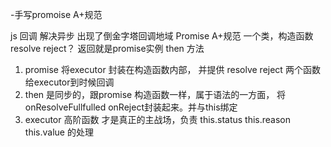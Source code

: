 -手写promoise A+规范

js 回调 解决异步 出现了倒金字塔回调地域
Promise A+规范
一个类，构造函数  resolve reject？
返回就是promise实例 then 方法 
1. promise 将executor 封装在构造函数内部，
并提供 resolve reject 两个函数给executor到时候回调
2. then 是同步的，跟promise 构造函数一样，属于语法的一方面，
将onResolveFullfulled onReject封装起来。并与this绑定
3. executor 高阶函数 才是真正的主战场，负责 this.status this.reason this.value 的处理